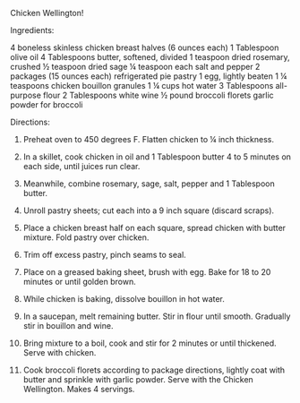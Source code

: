 Chicken Wellington!

Ingredients:

4 boneless skinless chicken breast halves (6 ounces each)
1 Tablespoon olive oil
4 Tablespoons butter, softened, divided
1 teaspoon dried rosemary, crushed
½ teaspoon dried sage
¼ teaspoon each salt and pepper
2 packages (15 ounces each) refrigerated pie pastry
1 egg, lightly beaten
1 ¼ teaspoons chicken bouillon granules
1 ¼ cups hot water
3 Tablespoons all-purpose flour
2 Tablespoons white wine
½ pound broccoli florets
garlic powder for broccoli

Directions:

1.  Preheat oven to 450 degrees F. Flatten chicken to ¼ inch thickness.

2.  In a skillet, cook chicken in oil and 1 Tablespoon butter 4 to 5 minutes on each side, until juices run clear.

3.  Meanwhile, combine rosemary, sage, salt, pepper and 1 Tablespoon butter.

4.  Unroll pastry sheets; cut each into a 9 inch square (discard scraps).

5.  Place a chicken breast half on each square, spread chicken with butter mixture.  Fold pastry over chicken.

6.  Trim off excess pastry, pinch seams to seal.

7.  Place on a greased baking sheet, brush with egg.  Bake for 18 to 20 minutes or until golden brown.

8.  While chicken is baking, dissolve bouillon in hot water.

9.  In a saucepan, melt remaining butter.  Stir in flour until smooth.  Gradually stir in bouillon and wine.

10.  Bring mixture to a boil, cook and stir for 2 minutes or until thickened.  Serve with chicken.

11.  Cook broccoli florets according to package directions, lightly coat with butter and sprinkle with garlic powder.  Serve with the Chicken Wellington. Makes 4 servings.
